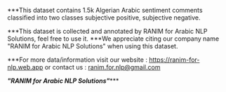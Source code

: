 
***This dataset contains 1.5k Algerian Arabic sentiment comments classified into two classes 
   subjective positive, subjective negative.

***This dataset is collected and annotated by RANIM for Arabic NLP Solutions, feel free to use it.
***We appreciate citing our company name "RANIM for Arabic NLP Solutions" when using this dataset.

***For more data/information visit our website : https://ranim-for-nlp.web.app
                          or contact us : ranim.for.nlp@gmail.com





*******************************"RANIM for Arabic NLP Solutions"**********************************
